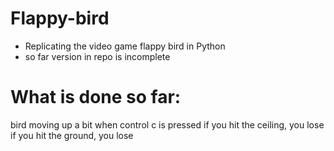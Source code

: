 # Flappy-bird
- Replicating the video game flappy bird in Python
- so far version in repo is incomplete
# What is done so far:
bird moving up a bit when control c is pressed
if you hit the ceiling, you lose
if you hit the ground, you lose
